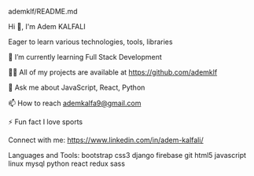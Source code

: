 ademklf/README.md   

Hi 👋, I'm Adem KALFALI

Eager to learn various technologies, tools, libraries

🌱 I’m currently learning Full Stack Development

👨‍💻 All of my projects are available at https://github.com/ademklf

💬 Ask me about JavaScript, React, Python

📫 How to reach ademkalfa9@gmail.com

⚡ Fun fact I love sports


Connect with me:
https://www.linkedin.com/in/adem-kalfali/

Languages and Tools:
bootstrap css3 django firebase git html5 javascript linux mysql python react redux sass  
